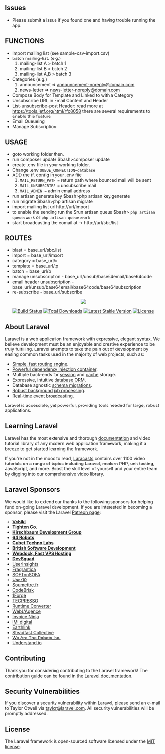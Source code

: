 ## Issues

- Please submit a issue if you found one and having trouble running the app.

## FUNCTIONS
- Import mailing list (see sample-csv-import.csv)
- batch mailing-list. (e.g.)  
  1. mailing-list A > batch 1
  2. mailing-list B > batch 2
  3. mailing-list A,B > batch 3
- Categories (e.g.)  
  1. announcement => announcement-noreply@domain.com
  2. news-letter => news-letter-noreply@domain.com
- Compose Body for Template and Linked to with a Category
- Unsubscribe URL in Email Content and Header
- List-unsubscribe-post Header: read more  at https://tools.ietf.org/html/rfc8058 there are several requirements to enable this feature
- Email Queueing
- Manage Subscription
    
## USAGE
- goto working folder then.
- run composer update $bash>composer update
- create .env file in your working folder. 
- Change .env `QUEUE_CONNECTION=database`
- ADD the ff. config in your .env file
  1. `MAIL_RETURN_PATH =` return path where bounced mail will be sent
  2. `MAIL_UNSUBSCRIBE =` unsubscribe mail
  3. `MAIL_ADMIN =` admin email address
- run artisan generate key $bash>php artisan key:generate
- run migrate $bash>php artisan migrate
- import mailing list url http://url/import
- to enable the sending run the $run artisan queue $bash> `php artisan queue:work` or `php artisan queue:work`
- start broadcasting the eomail at -> http://url/sbc/list

## ROUTES
- blast = base_url/sbc/list
- import = base_url/import
- category = base_url/c
- template = base_url/tp
- batch = base_url/b
- manage unsubscription - base_url/unsub/base64email/base64code
- email header unsubscription - base_url/unsub/base64email/base64code/base64subscription
- re-subscribe -  base_url/subscribe

<p align="center"><img src="https://laravel.com/assets/img/components/logo-laravel.svg"></p>

<p align="center">
<a href="https://travis-ci.org/laravel/framework"><img src="https://travis-ci.org/laravel/framework.svg" alt="Build Status"></a>
<a href="https://packagist.org/packages/laravel/framework"><img src="https://poser.pugx.org/laravel/framework/d/total.svg" alt="Total Downloads"></a>
<a href="https://packagist.org/packages/laravel/framework"><img src="https://poser.pugx.org/laravel/framework/v/stable.svg" alt="Latest Stable Version"></a>
<a href="https://packagist.org/packages/laravel/framework"><img src="https://poser.pugx.org/laravel/framework/license.svg" alt="License"></a>
</p>

## About Laravel

Laravel is a web application framework with expressive, elegant syntax. We believe development must be an enjoyable and creative experience to be truly fulfilling. Laravel attempts to take the pain out of development by easing common tasks used in the majority of web projects, such as:

- [Simple, fast routing engine](https://laravel.com/docs/routing).
- [Powerful dependency injection container](https://laravel.com/docs/container).
- Multiple back-ends for [session](https://laravel.com/docs/session) and [cache](https://laravel.com/docs/cache) storage.
- Expressive, intuitive [database ORM](https://laravel.com/docs/eloquent).
- Database agnostic [schema migrations](https://laravel.com/docs/migrations).
- [Robust background job processing](https://laravel.com/docs/queues).
- [Real-time event broadcasting](https://laravel.com/docs/broadcasting).

Laravel is accessible, yet powerful, providing tools needed for large, robust applications.

## Learning Laravel

Laravel has the most extensive and thorough [documentation](https://laravel.com/docs) and video tutorial library of any modern web application framework, making it a breeze to get started learning the framework.

If you're not in the mood to read, [Laracasts](https://laracasts.com) contains over 1100 video tutorials on a range of topics including Laravel, modern PHP, unit testing, JavaScript, and more. Boost the skill level of yourself and your entire team by digging into our comprehensive video library.

## Laravel Sponsors

We would like to extend our thanks to the following sponsors for helping fund on-going Laravel development. If you are interested in becoming a sponsor, please visit the Laravel [Patreon page](https://patreon.com/taylorotwell):

- **[Vehikl](https://vehikl.com/)**
- **[Tighten Co.](https://tighten.co)**
- **[Kirschbaum Development Group](https://kirschbaumdevelopment.com)**
- **[64 Robots](https://64robots.com)**
- **[Cubet Techno Labs](https://cubettech.com)**
- **[British Software Development](https://www.britishsoftware.co)**
- **[Webdock, Fast VPS Hosting](https://www.webdock.io/en)**
- **[DevSquad](https://devsquad.com)**
- [UserInsights](https://userinsights.com)
- [Fragrantica](https://www.fragrantica.com)
- [SOFTonSOFA](https://softonsofa.com/)
- [User10](https://user10.com)
- [Soumettre.fr](https://soumettre.fr/)
- [CodeBrisk](https://codebrisk.com)
- [1Forge](https://1forge.com)
- [TECPRESSO](https://tecpresso.co.jp/)
- [Runtime Converter](http://runtimeconverter.com/)
- [WebL'Agence](https://weblagence.com/)
- [Invoice Ninja](https://www.invoiceninja.com)
- [iMi digital](https://www.imi-digital.de/)
- [Earthlink](https://www.earthlink.ro/)
- [Steadfast Collective](https://steadfastcollective.com/)
- [We Are The Robots Inc.](https://watr.mx/)
- [Understand.io](https://www.understand.io/)

## Contributing

Thank you for considering contributing to the Laravel framework! The contribution guide can be found in the [Laravel documentation](https://laravel.com/docs/contributions).

## Security Vulnerabilities

If you discover a security vulnerability within Laravel, please send an e-mail to Taylor Otwell via [taylor@laravel.com](mailto:taylor@laravel.com). All security vulnerabilities will be promptly addressed.

## License

The Laravel framework is open-sourced software licensed under the [MIT license](https://opensource.org/licenses/MIT).
